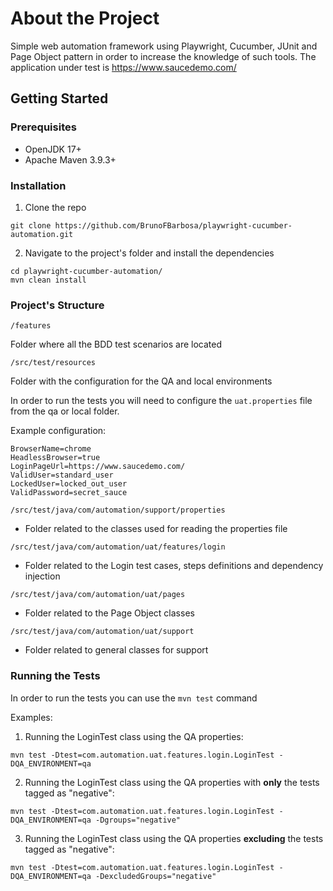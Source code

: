 # About the Project

Simple web automation framework using Playwright, Cucumber, JUnit and Page Object pattern in order to increase the knowledge of such tools. The application under test is https://www.saucedemo.com/

## Getting Started

### Prerequisites
- OpenJDK 17+
- Apache Maven 3.9.3+

### Installation
1. Clone the repo
```
git clone https://github.com/BrunoFBarbosa/playwright-cucumber-automation.git
```
2. Navigate to the project's folder and install the dependencies
```
cd playwright-cucumber-automation/
mvn clean install
```

### Project's Structure
`/features`

Folder where all the BDD test scenarios are located

`/src/test/resources`

Folder with the configuration for the QA and local environments

In order to run the tests you will need to configure the `uat.properties` file from the qa or local folder.

Example configuration:

```
BrowserName=chrome
HeadlessBrowser=true
LoginPageUrl=https://www.saucedemo.com/
ValidUser=standard_user
LockedUser=locked_out_user
ValidPassword=secret_sauce
```
`/src/test/java/com/automation/support/properties`

- Folder related to the classes used for reading the properties file


`/src/test/java/com/automation/uat/features/login`

- Folder related to the Login test cases, steps definitions and dependency injection

`/src/test/java/com/automation/uat/pages`

- Folder related to the Page Object classes


`/src/test/java/com/automation/uat/support`

- Folder related to general classes for support


### Running the Tests
In order to run the tests you can use the `mvn test` command

Examples:

1. Running the LoginTest class using the QA properties:
```
mvn test -Dtest=com.automation.uat.features.login.LoginTest -DQA_ENVIRONMENT=qa
```

2. Running the LoginTest class using the QA properties with **only** the tests tagged as "negative":
```
mvn test -Dtest=com.automation.uat.features.login.LoginTest -DQA_ENVIRONMENT=qa -Dgroups="negative"
```

3. Running the LoginTest class using the QA properties **excluding** the tests tagged as "negative":
```
mvn test -Dtest=com.automation.uat.features.login.LoginTest -DQA_ENVIRONMENT=qa -DexcludedGroups="negative"
```
